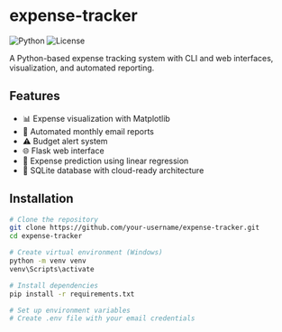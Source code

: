 # expense-tracker
![Python](https://img.shields.io/badge/python-3.10%2B-blue)
![License](https://img.shields.io/badge/license-MIT-green)

A Python-based expense tracking system with CLI and web interfaces, visualization, and automated reporting.

## Features
- 📊 Expense visualization with Matplotlib
- 📧 Automated monthly email reports
- ⚠️ Budget alert system
- 🌐 Flask web interface
- 🔮 Expense prediction using linear regression
- 📁 SQLite database with cloud-ready architecture

## Installation
```bash
# Clone the repository
git clone https://github.com/your-username/expense-tracker.git
cd expense-tracker

# Create virtual environment (Windows)
python -m venv venv
venv\Scripts\activate

# Install dependencies
pip install -r requirements.txt

# Set up environment variables
# Create .env file with your email credentials

